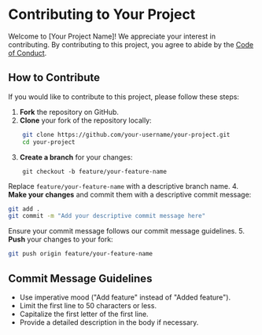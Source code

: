 # Contributing to Your Project

Welcome to [Your Project Name]! We appreciate your interest in contributing. By contributing to this project, you agree to abide by the [Code of Conduct](#code-of-conduct).

## How to Contribute

If you would like to contribute to this project, please follow these steps:

1. **Fork** the repository on GitHub.
2. **Clone** your fork of the repository locally:
```bash
    git clone https://github.com/your-username/your-project.git
    cd your-project
```
3. **Create a branch** for your changes:
```
    git checkout -b feature/your-feature-name
```
Replace `feature/your-feature-name` with a descriptive branch name.
4. **Make your changes** and commit them with a descriptive commit message:
```bash
git add .
git commit -m "Add your descriptive commit message here"
```
Ensure your commit message follows our commit message guidelines.
5. **Push** your changes to your fork:
```bash
git push origin feature/your-feature-name
```

## Commit Message Guidelines
- Use imperative mood ("Add feature" instead of "Added feature").
- Limit the first line to 50 characters or less.
- Capitalize the first letter of the first line.
- Provide a detailed description in the body if necessary.